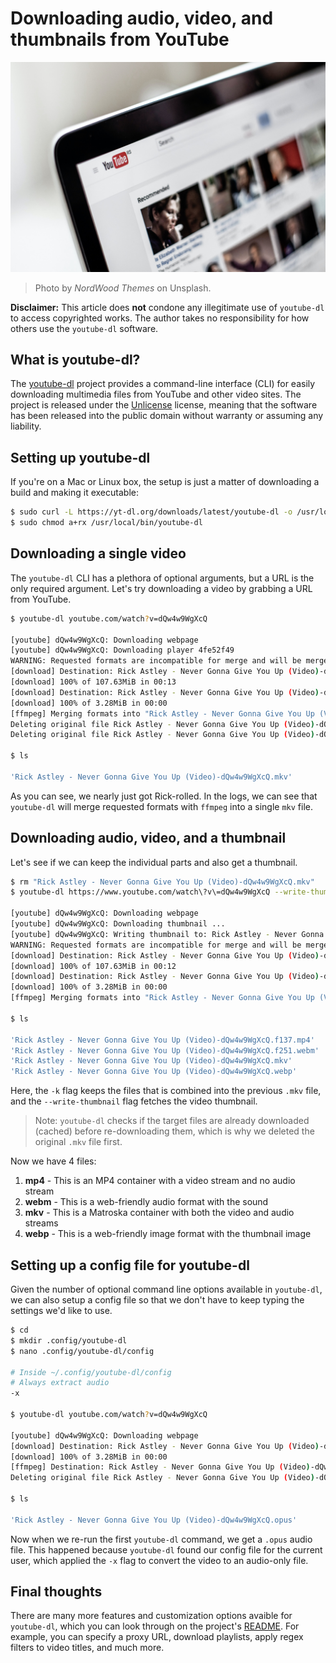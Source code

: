 # Downloading audio, video, and thumbnails from YouTube

![YouTube](./youtube.jpg)
> Photo by *NordWood Themes* on Unsplash.

**Disclaimer:** This article does **not** condone any illegitimate use of
`youtube-dl` to access copyrighted works. The author takes no responsibility for
how others use the `youtube-dl` software.

## What is youtube-dl?

The [youtube-dl](https://github.com/ytdl-org/youtube-dl) project provides a
command-line interface (CLI) for easily downloading multimedia files from
YouTube and other video sites. The project is released under the
[Unlicense](https://choosealicense.com/licenses/unlicense/) license, meaning
that the software has been released into the public domain without warranty or
assuming any liability.

## Setting up youtube-dl

If you're on a Mac or Linux box, the setup is just a matter of downloading a
build and making it executable:

```bash
$ sudo curl -L https://yt-dl.org/downloads/latest/youtube-dl -o /usr/local/bin/youtube-dl
$ sudo chmod a+rx /usr/local/bin/youtube-dl
```

## Downloading a single video

The `youtube-dl` CLI has a plethora of optional arguments, but a URL is the only
required argument. Let's try downloading a video by grabbing a URL from YouTube.

```bash
$ youtube-dl youtube.com/watch?v=dQw4w9WgXcQ

[youtube] dQw4w9WgXcQ: Downloading webpage
[youtube] dQw4w9WgXcQ: Downloading player 4fe52f49
WARNING: Requested formats are incompatible for merge and will be merged into mkv.
[download] Destination: Rick Astley - Never Gonna Give You Up (Video)-dQw4w9WgXcQ.f137.mp4
[download] 100% of 107.63MiB in 00:13
[download] Destination: Rick Astley - Never Gonna Give You Up (Video)-dQw4w9WgXcQ.f251.webm
[download] 100% of 3.28MiB in 00:00
[ffmpeg] Merging formats into "Rick Astley - Never Gonna Give You Up (Video)-dQw4w9WgXcQ.mkv"
Deleting original file Rick Astley - Never Gonna Give You Up (Video)-dQw4w9WgXcQ.f137.mp4 (pass -k to keep)
Deleting original file Rick Astley - Never Gonna Give You Up (Video)-dQw4w9WgXcQ.f251.webm (pass -k to keep)

$ ls

'Rick Astley - Never Gonna Give You Up (Video)-dQw4w9WgXcQ.mkv'
```

As you can see, we nearly just got Rick-rolled. In the logs, we can see that
`youtube-dl` will merge requested formats with `ffmpeg` into a single `mkv`
file. 

## Downloading audio, video, and a thumbnail

Let's see if we can keep the individual parts and also get a thumbnail.

```bash
$ rm "Rick Astley - Never Gonna Give You Up (Video)-dQw4w9WgXcQ.mkv"
$ youtube-dl https://www.youtube.com/watch\?v\=dQw4w9WgXcQ --write-thumbnail -k

[youtube] dQw4w9WgXcQ: Downloading webpage
[youtube] dQw4w9WgXcQ: Downloading thumbnail ...
[youtube] dQw4w9WgXcQ: Writing thumbnail to: Rick Astley - Never Gonna Give You Up (Video)-dQw4w9WgXcQ.webp
WARNING: Requested formats are incompatible for merge and will be merged into mkv.
[download] Destination: Rick Astley - Never Gonna Give You Up (Video)-dQw4w9WgXcQ.f137.mp4
[download] 100% of 107.63MiB in 00:12
[download] Destination: Rick Astley - Never Gonna Give You Up (Video)-dQw4w9WgXcQ.f251.webm
[download] 100% of 3.28MiB in 00:00
[ffmpeg] Merging formats into "Rick Astley - Never Gonna Give You Up (Video)-dQw4w9WgXcQ.mkv"

$ ls

'Rick Astley - Never Gonna Give You Up (Video)-dQw4w9WgXcQ.f137.mp4'
'Rick Astley - Never Gonna Give You Up (Video)-dQw4w9WgXcQ.f251.webm'
'Rick Astley - Never Gonna Give You Up (Video)-dQw4w9WgXcQ.mkv'
'Rick Astley - Never Gonna Give You Up (Video)-dQw4w9WgXcQ.webp'
```

Here, the `-k` flag keeps the files that is combined into the previous `.mkv`
file, and the `--write-thumbnail` flag fetches the video thumbnail. 

> Note: `youtube-dl` checks if the target files are already downloaded (cached)
> before re-downloading them, which is why we deleted the original `.mkv` file
> first.

Now we have 4 files:

1. **mp4** - This is an MP4 container with a video stream and no audio stream
2. **webm** - This is a web-friendly audio format with the sound
3. **mkv** - This is a Matroska container with both the video and audio streams
4. **webp** - This is a web-friendly image format with the thumbnail image

## Setting up a config file for youtube-dl

Given the number of optional command line options available in `youtube-dl`, we
can also setup a config file so that we don't have to keep typing the settings
we'd like to use.

```bash
$ cd
$ mkdir .config/youtube-dl
$ nano .config/youtube-dl/config

# Inside ~/.config/youtube-dl/config
# Always extract audio
-x

$ youtube-dl youtube.com/watch?v=dQw4w9WgXcQ

[youtube] dQw4w9WgXcQ: Downloading webpage
[download] Destination: Rick Astley - Never Gonna Give You Up (Video)-dQw4w9WgXcQ.webm
[download] 100% of 3.28MiB in 00:00
[ffmpeg] Destination: Rick Astley - Never Gonna Give You Up (Video)-dQw4w9WgXcQ.opus
Deleting original file Rick Astley - Never Gonna Give You Up (Video)-dQw4w9WgXcQ.webm (pass -k to keep)

$ ls

'Rick Astley - Never Gonna Give You Up (Video)-dQw4w9WgXcQ.opus'
```

Now when we re-run the first `youtube-dl` command, we get a `.opus` audio file.
This happened because `youtube-dl` found our config file for the current user,
which applied the `-x` flag to convert the video to an audio-only file.

## Final thoughts

There are many more features and customization options avaible for `youtube-dl`,
which you can look through on the project's
[README](https://github.com/ytdl-org/youtube-dl/blob/master/README.md#options).
For example, you can specify a proxy URL, download playlists, apply regex
filters to video titles, and much more.
